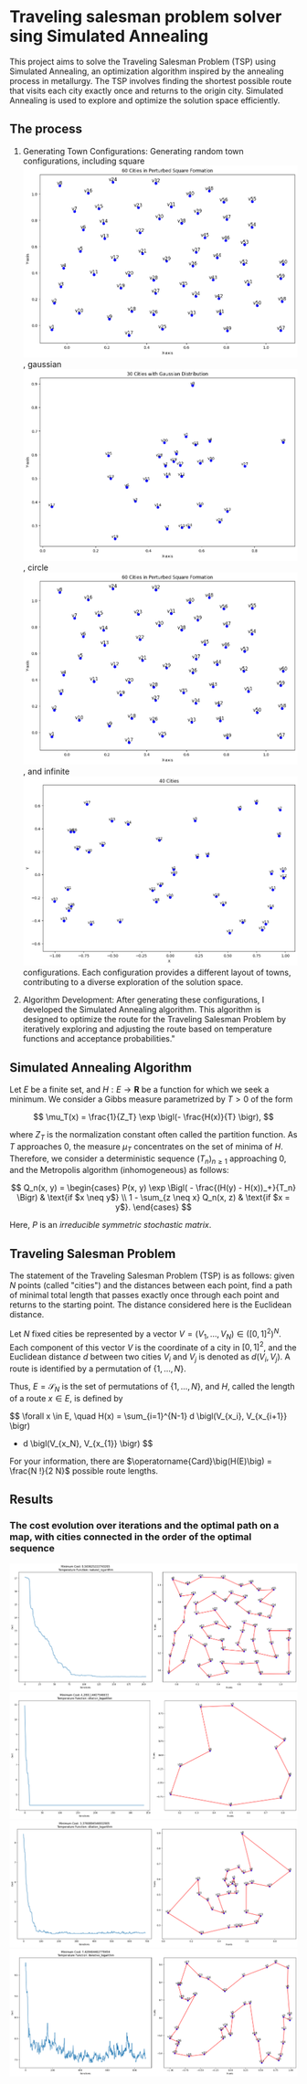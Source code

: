 # Traveling salesman problem solver sing Simulated Annealing

 This project aims to solve the Traveling Salesman Problem (TSP) using Simulated Annealing, an optimization algorithm inspired by the annealing process in metallurgy. The TSP involves finding the shortest possible route that visits each city exactly once and returns to the origin city. Simulated Annealing is used to explore and optimize the solution space efficiently.

## The process

1. Generating Town Configurations: Generating random town configurations, including square![square](results/image.png), gaussian![Gaussian](results/image-1.png), circle![Circle](results/image-2.png), and infinite![infinite](results/image-3.png) configurations. Each configuration provides a different layout of towns, contributing to a diverse exploration of the solution space.

2. Algorithm Development: After generating these configurations, I developed the Simulated Annealing algorithm. This algorithm is designed to optimize the route for the Traveling Salesman Problem by iteratively exploring and adjusting the route based on temperature functions and acceptance probabilities."

## Simulated Annealing Algorithm

Let $E$ be a finite set, and $H: E \to \mathbf{R}$ be a function for which we seek a minimum. We consider a Gibbs measure parametrized by $T > 0$ of the form

$$
  \mu_T(x) = \frac{1}{Z_T} \exp \bigl(- \frac{H(x)}{T} \bigr),
$$

where $Z_T$ is the normalization constant often called the partition function. As $T$ approaches $0$, the measure $\mu_T$ concentrates on the set of minima of $H$. Therefore, we consider a deterministic sequence $(T_n)_{n \ge 1}$ approaching $0$, and the Metropolis algorithm (inhomogeneous) as follows:

$$
  Q_n(x, y) = \begin{cases} 
    P(x, y) \exp \Bigl( - \frac{(H(y) - H(x))_+}{T_n} \Bigr)
    & \text{if $x \neq y$} \\
    1 - \sum_{z \neq x} Q_n(x, z) & \text{if $x = y$}.
  \end{cases}
$$

Here, $P$ is an _irreducible symmetric stochastic matrix_.

## Traveling Salesman Problem

The statement of the Traveling Salesman Problem (TSP) is as follows: given $N$ points (called "cities") and the distances between each point, find a path of minimal total length that passes exactly once through each point and returns to the starting point. The distance considered here is the Euclidean distance.

Let $N$ fixed cities be represented by a vector $V = (V_1, \dots, V_N) \in ([0,1]^2)^N$. Each component of this vector $V$ is the coordinate of a city in $[0,1]^2$, and the Euclidean distance $d$ between two cities $V_i$ and $V_j$ is denoted as $d(V_i, V_j)$. A route is identified by a permutation of $\{1,\dots,N\}$.

Thus, $E = \mathcal{S}_N$ is the set of permutations of $\{1,\dots,N\}$, and $H$, called the length of a route $x \in E$, is defined by

$$
  \forall x \in E, \quad H(x) 
  = \sum_{i=1}^{N-1} d \bigl(V_{x_i}, V_{x_{i+1}} \bigr)
  + d \bigl(V_{x_N}, V_{x_{1}} \bigr)
$$

For your information, there are $\operatorname{Card}\big(H(E)\big) = \frac{N !}{2 N}$ possible route lengths.

## Results

### The cost evolution over iterations and the optimal path on a map, with cities connected in the order of the optimal sequence

![alt text](results/image-4.png)
![alt text](results/image-5.png)
![alt text](results/image-6.png)
![alt text](results/image-7.png)